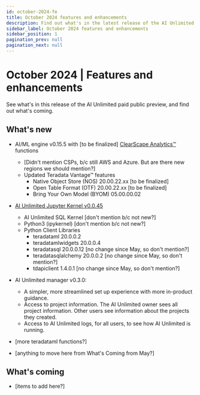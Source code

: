 ```yaml
---
id: october-2024-fe
title: October 2024 features and enhancements
description: Find out what's in the latest release of the AI Unlimited paid public preview.
sidebar_label: October 2024 features and enhancements
sidebar_position: 1
pagination_prev: null
pagination_next: null
---
```


# October 2024 | Features and enhancements

See what's in this release of the AI Unlimited paid public preview, and find out what's coming.

## What's new

- AI/ML engine v0.15.5 with [to be finalized] [ClearScape Analytics™](https://docs.teradata.com/access/sources/dita/topic?dita:mapPath=phg1621910019905.ditamap&dita:ditavalPath=pny1626732985837.ditaval&dita:topicPath=gma1702668333653.dita) functions
  - [Didn't mention CSPs, b/c still AWS and Azure. But are there new regions we should mention?]
  - Updated Teradata Vantage™ features
    - Native Object Store (NOS) 20.00.22.xx [to be finalized]
    - Open Table Format (OTF) 20.00.22.xx [to be finalized]
    - Bring Your Own Model (BYOM) 05.00.00.02
- [AI Unlimited Jupyter Kernel v0.0.45](https://downloads.teradata.com/download/tools/teradata-ai-unlimited-jupyter-kernel)
  - AI Unlimited SQL Kernel [don't mention b/c not new?]
  - Python3 (ipykernel) [don't mention b/c not new?]
  - Python Client Libraries
    - teradataml 20.0.0.2
    - teradatamlwidgets 20.0.0.4
    - teradatasql 20.0.0.12 [no change since May, so don't mention?]
    - teradatasqlalchemy 20.0.0.2 [no change since May, so don't mention?]
    - tdapiclient 1.4.0.1 [no change since May, so don't mention?]
- AI Unlimited manager v0.3.0:
  - A simpler, more streamlined set up experience with more in-product guidance. 
  - Access to project information. The AI Unlimited owner sees all project information. Other users see information about the projects they created.
  - Access to AI Unlimited logs, for all users, to see how AI Unlimited is running.


- [more teradataml functions?]
- [anything to move here from What's Coming from May?]



## What's coming

- [items to add here?]